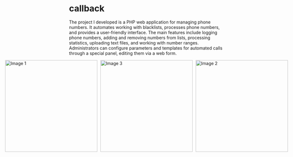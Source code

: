# callback
The project I developed is a PHP web application for managing phone numbers. It automates working with blacklists, 
processes phone numbers, and provides a user-friendly interface. The main features include logging phone numbers, 
adding and removing numbers from lists, processing statistics, uploading text files, and working with number ranges. 
Administrators can configure parameters and templates for automated calls through a special panel, editing them via a web form.

<div style="display: flex; justify-content: center; gap: 10px;">
  <img src="https://github.com/user-attachments/assets/c64cb89b-dae7-443b-b847-d22164d05977" alt="Image 1" width="300">
    <img src="https://github.com/user-attachments/assets/f7d49ab1-fc77-431c-a6fe-0b86e9b579b4" alt="Image 3" width="300">
  <img src="https://github.com/user-attachments/assets/26ee8304-cfc7-4ed4-bbf1-9bd640f5089f" alt="Image 2" width="300">
</div>
